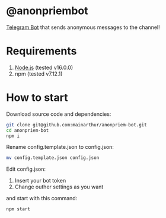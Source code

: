 # @anonpriembot

[Telegram Bot](https://t.me/anonpriembot) that sends anonymous messages to the channel!

# Requirements

1. [Node.js](https://nodejs.org/en/download/) (tested v16.0.0)
2. npm (tested v7.12.1)

# How to start

Download source code and dependencies:

```bash
git clone git@github.com:mainarthur/anonpriem-bot.git
cd anonpriem-bot
npm i
```

Rename config.template.json to config.json:

```bash
mv config.template.json config.json
```

Edit config.json:

1. Insert your bot token
2. Change outher settings as you want

and start with this command:

```bash
npm start
```
